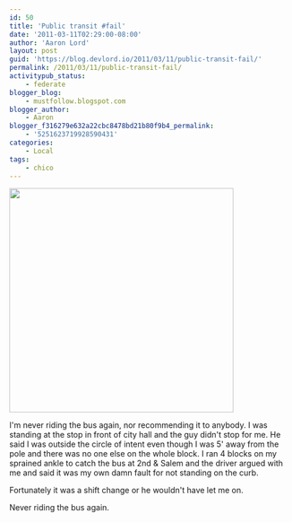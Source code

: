```yaml
---
id: 50
title: 'Public transit #fail'
date: '2011-03-11T02:29:00-08:00'
author: 'Aaron Lord'
layout: post
guid: 'https://blog.devlord.io/2011/03/11/public-transit-fail/'
permalink: /2011/03/11/public-transit-fail/
activitypub_status:
    - federate
blogger_blog:
    - mustfollow.blogspot.com
blogger_author:
    - Aaron
blogger_f316279e632a22cbc8478bd21b80f9b4_permalink:
    - '5251623719928590431'
categories:
    - Local
tags:
    - chico
---
```


<img src="https://lh4.googleusercontent.com/_OZWxOfjIgdA/TXmJWOaG5UI/AAAAAAAAJek/V2RoomKWGuU/s400/image.jpeg" alt="" width="400" height="400" />

I'm never riding the bus again, nor recommending it to anybody. I was standing at the stop in front of city hall and the guy didn't stop for me. He said I was outside the circle of intent even though I was 5' away from the pole and there was no one else on the whole block. I ran 4 blocks on my sprained ankle to catch the bus at 2nd &amp; Salem and the driver argued with me and said it was my own damn fault for not standing on the curb.

Fortunately it was a shift change or he wouldn't have let me on.

Never riding the bus again.
<div class="blogger-post-footer"><img alt="" width="1" height="1" /></div>